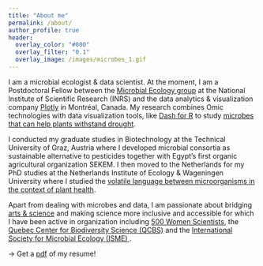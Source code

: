 ```yaml
---
title: "About me"
permalink: /about/
author_profile: true
header:
  overlay_color: "#000"
  overlay_filter: "0.1"
  overlay_image: /images/microbes_1.gif
---
```


<p>I am a microbial ecologist & data scientist.
  At the moment, I am a Postdoctoral Fellow between the <a href ="https://www.microbialecology.ca/">Microbial Ecology group</a> at the National Institute of Scientific Research (INRS)
  and the data analytics & visualization company <a href="https://plotly.com/">Plotly</a> in Montréal, Canada.
  My research combines Omic technologies with data visualization tools,
  like <a href="https://medium.com/plotly/announcing-dash-for-r-82dce99bae13">Dash for R</a> to
  study <a href="https://theconversation.com/microbial-aromas-might-save-crops-from-drought-103960">microbes that
    can help plants withstand drought</a>.</p>

<p>I conducted my graduate studies in Biotechnology at the Technical University of Graz, Austria where I developed
   microbial consortia as sustainable alternative to pesticides together with
   Egypt’s first organic agricultural organization SEKEM. I then moved to the Netherlands for my PhD studies at the Netherlands
   Institute of Ecology & Wageningen University where I studied the
   <a href="https://www.sciencedaily.com/releases/2017/04/170413190718.htm">volatile language between
   microorganisms in the context of plant health</a>. </p>

<p>Apart from dealing with microbes and data, I am passionate about bridging <a href="https://www.sciartmagazine.com/the-art-of-microbial-communication.html">arts & science</a> and making science more
  inclusive and accessible for which I have been active in organization including
  <a href="https://500womenscientists.org/">500 Women Scientists</a>, the <a href="https://qcbs.ca/">Quebec Center for
    Biodiversity Science (QCBS)</a> and the <a href="https://www.isme-microbes.org/">International Society for Microbial Ecology (ISME)
    </a>.</p>

<p>→ Get a <a href="https://github.com/ruthlys/Resume/raw/master/Resume.pdf">pdf</a> of my resume!</p>
